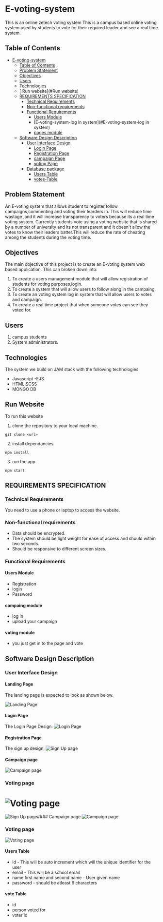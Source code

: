 # E-voting-system
This is an online zetech voting system 
This is a campus based online voting system used by students to vote for their required leader and see a real time system.
## Table of Contents
- [E-voting-system](#E-voting-system)
  - [Table of Contents](#table-of-contents)
  - [Problem Statement](#problem-statement)
  - [Objectives](#objectives)
  - [Users](#users)
  - [Technologies](#technologies)
  - [ Run website](#Run website)
  - [REQUIREMENTS SPECIFICATION](#requirements-specification)
    - [Technical Requirements](#technical-requirements)
    - [Non-functional requirements](#non-functional-requirements)
    - [Functional Requirements](#functional-requirements)
      - [Users Module](#users-module)
      - [E-voting-system-log in system](#E-voting-system-log in system)
      - [pages module](#pages-module)
  - [Software Design Description](#software-design-description)
    - [User Interface Design](#user-interface-design)
      - [Login Page](#login-page)
      - [Registration Page](#registration-page)
      - [campaign Page](#campaign-page)
      - [voting Page](#voting-page)
    - [Database package](#database-package)
      - [Users Table](#users-table)
      - [votes-Table](#votes-table)

## Problem Statement
An E-voting system that allows student to register,follow campaigns,commenting and voting their learders in. This will reduce time wastage ,and it will increase transparency to voters because its a real time voting system. Currently students vote using a voting website that is shared by a number of university and its not transparent and it doesn't allow the votes to know their leaders batter.This will reduce the rate of cheating among the students during the voting time.

## Objectives
The main objective of this project is to create an E-voting system  web based application. This can broken down into:
1. To create a users management module that will allow registration of students for voting purposes,login.
2. To create a  system that will allow users to follow along in the campaing.
3. To create an voting system log in system  that will allow users to votes and campaign.
4. To create a real time project that when someone votes can see they voted for.

## Users
1. campus students
2. System administrators.

## Technologies
The system we build on JAM stack with the following technologies
- Javascript
-EJS
- HTML,SCSS
- MONGO DB

## Run Website
To run this website
1. clone the repository to your local machine.
```#!/bin/bash
git clone <url>
```
2. install dependancies
```#!/bin/bash
npm install
```
3. run the app
```#!/bin/bash
npm start
```

## REQUIREMENTS SPECIFICATION

### Technical Requirements
You need to use a phone or laptop to access the website.

### Non-functional requirements
- Data should be encrypted.
- The system should be light weight for ease of access and should within two seconds.
- Should be responsive to different screen sizes.

### Functional Requirements

#### Users Module
- Registration
- login
- Password

#### campaing module
- log in
- upload your campaign

#### voting module
- you just get in to the page and vote 


## Software Design Description


### User Interface Design


#### Landing Page
The landing page is expected to look as shown below.

![Landing Page](./documentation/landing.png)

#### Login Page

The Login Page Design:
![Login Page](documentation/login.png)

#### Registration Page

The sign up design:
![Sign Up page](documentation/Registration.png)
#### Campaign page

![Campaign page](documentation/campe.png)

### Voting page

![Voting page](documentation/voting.png)
=======
![Sign Up page](documentation/Registration.png)#### Campaign page
![Campaign page](documentation/Campaignpage.png)
### Voting page
![Voting page](documentation/Voting.png)

#### Users Table
- Id - This will be auto increment which will the unique identifier for the user
- email - This will be a school email
- name first name and second name - User given name
- password - should be atleast 6 characters

#### vote Table
- id
- person voted for
- voter id
